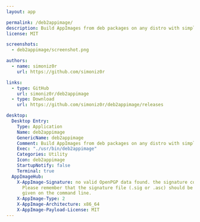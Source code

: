 ```yaml
---
layout: app

permalink: /deb2appimage/
description: Build AppImages from deb packages on any distro with simple json configuration
license: MIT

screenshots:
  - deb2appimage/screenshot.png

authors:
  - name: simoniz0r
    url: https://github.com/simoniz0r

links:
  - type: GitHub
    url: simoniz0r/deb2appimage
  - type: Download
    url: https://github.com/simoniz0r/deb2appimage/releases

desktop:
  Desktop Entry:
    Type: Application
    Name: deb2appimage
    GenericName: deb2appimage
    Comment: Build AppImages from deb packages on any distro with simple json configuration
    Exec: "./usr/bin/deb2appimage"
    Categories: Utility
    Icon: deb2appimage
    StartupNotify: false
    Terminal: true
  AppImageHub:
    X-AppImage-Signature: no valid OpenPGP data found. the signature could not be verified.
      Please remember that the signature file (.sig or .asc) should be the first file
      given on the command line.
    X-AppImage-Type: 2
    X-AppImage-Architecture: x86_64
    X-AppImage-Payload-License: MIT
---
```

